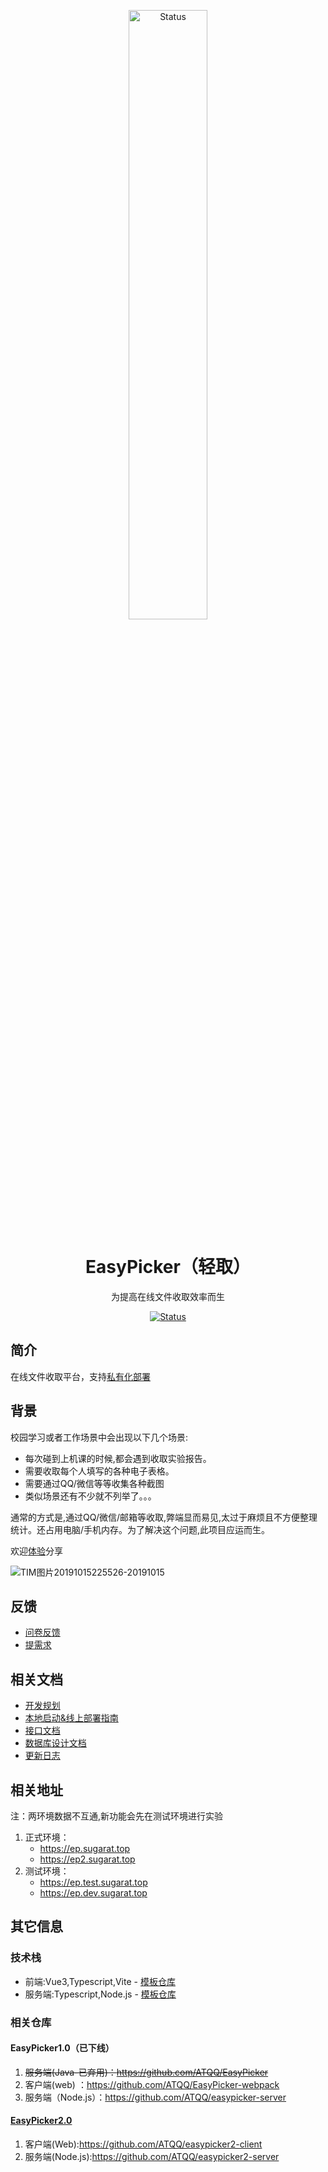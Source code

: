 <p align="center">
 	<a href="https://ep.sugarat.top">
		<img width="50%" src="https://img.cdn.sugarat.top/mdImg/MTY0NzY5OTk0NTY1NQ==647699945655"
			 alt="Status">
	</a>
</p>

<h1 align="center">EasyPicker（轻取）</h1>

<p align="center">为提高在线文件收取效率而生</p>
<p align="center">
 	<a href="https://ep.sugarat.top">
		<img src="https://img.shields.io/badge/status-updating-success.svg"
			 alt="Status">
	</a>
</p>


## 简介
在线文件收取平台，支持[私有化部署](https://docs.ep.sugarat.top/)

## 背景
校园学习或者工作场景中会出现以下几个场景:
* 每次碰到上机课的时候,都会遇到收取实验报告。
* 需要收取每个人填写的各种电子表格。
* 需要通过QQ/微信等等收集各种截图
* 类似场景还有不少就不列举了。。。

通常的方式是,通过QQ/微信/邮箱等收取,弊端显而易见,太过于麻烦且不方便整理统计。还占用电脑/手机内存。为了解决这个问题,此项目应运而生。


欢迎[体验](https://ep.sugarat.top)分享

![TIM图片20191015225526-20191015](https://img.cdn.sugarat.top/TIM图片20191015225526-20191015.gif)

## 反馈
* [问卷反馈](https://www.wenjuan.com/s/UZBZJvA040/)
* [提需求](https://ep.sugarat.top/wish)

## 相关文档
* [开发规划](https://docs.ep.sugarat.top/plan/todo.html)
* [本地启动&线上部署指南](https://docs.ep.sugarat.top/)
* [接口文档](https://easy2.w.eolink.com/share/index?shareCode=7SF9Na)
* [数据库设计文档](https://github.com/ATQQ/easypicker2-server/tree/master/docs)
* [更新日志](https://docs.ep.sugarat.top/plan/log.html)

## 相关地址
注：两环境数据不互通,新功能会先在测试环境进行实验

1. 正式环境：
   * https://ep.sugarat.top
   * https://ep2.sugarat.top
2. 测试环境：
   * https://ep.test.sugarat.top
   * https://ep.dev.sugarat.top

## 其它信息
### 技术栈
* 前端:Vue3,Typescript,Vite - [模板仓库](https://github.com/ATQQ/vite-vue3-template)
* 服务端:Typescript,Node.js - [模板仓库](https://github.com/ATQQ/node-server)
### 相关仓库
#### EasyPicker1.0（已下线）
1. ~~服务端(Java-已弃用)：https://github.com/ATQQ/EasyPicker~~
2. 客户端(web) ：https://github.com/ATQQ/EasyPicker-webpack
3. 服务端（Node.js）：https://github.com/ATQQ/easypicker-server

#### [EasyPicker2.0](https://ep2.sugarat.top)
1. 客户端(Web):https://github.com/ATQQ/easypicker2-client
2. 服务端(Node.js):https://github.com/ATQQ/easypicker2-server

